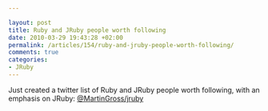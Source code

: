 ```yaml
---

layout: post
title: Ruby and JRuby people worth following
date: 2010-03-29 19:43:28 +02:00
permalink: /articles/154/ruby-and-jruby-people-worth-following/
comments: true
categories: 
- JRuby
---
```


Just created a twitter list of Ruby and JRuby people worth following,
with an emphasis on JRuby:
[\@MartinGross/jruby](http://twitter.com/MartinGross/jruby)
